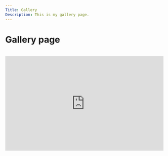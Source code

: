 ```yaml
---
Title: Gallery
Description: This is my gallery page.
---
```


Gallery page
==========================
<div class = "gallerylandingpage">
    <a href= "%base_url%/image/img1.jpg"><img class="flash-img" src="%base_url%/image/img1.jpg?width=20%&q=20" alt=""></a>
    <a href= "%base_url%/image/img2.jpg"><img class="flash-img" src="%base_url%/image/img2.jpg?width=20%&q=20" alt=""></a>
    <a href= "%base_url%/image/img3.jpg"><img class="flash-img" src="%base_url%/image/img3.jpg?width=20%&q=20" alt=""></a>
    <a href= "%base_url%/image/img4.jpg"><img class="flash-img" src="%base_url%/image/img4.jpg?width=20%&q=20" alt=""></a>
    <a href= "%base_url%/image/img5.jpg"><img class="flash-img" src="%base_url%/image/img5.jpg?width=20%&q=20" alt=""></a>
    <a href= "%base_url%/image/img6.jpg"><img class="flash-img" src="%base_url%/image/img6.jpg?width=20%&q=20" alt=""></a>
    <a href= "%base_url%/image/img7.jpg"><img class="flash-img" src="%base_url%/image/img7.jpg?width=20%&q=20" alt=""></a>
    <a href= "%base_url%/image/img8.jpg"><img class="flash-img" src="%base_url%/image/img8.jpg?width=20%&q=20" alt=""></a>
    <a href= "%base_url%/image/img9.jpg"><img class="flash-img" src="%base_url%/image/img9.jpg?width=20%&q=20" alt=""></a>
</div>
<div class="embed-container">
    <iframe width="500" height="300" src="https://www.youtube.com/embed/sVTy_wmn5SU?si=0rG1NAqbnHvwiuZM" title="YouTube video player" frameborder="0" allow="accelerometer; autoplay; clipboard-write; encrypted-media; gyroscope; picture-in-picture; web-share" referrerpolicy="strict-origin-when-cross-origin" allowfullscreen></iframe>
</div>

